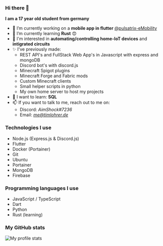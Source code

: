 ### Hi there 👋

**I am a 17 year old student from germany**

- 🔭 I’m currently working on a **mobile app in flutter** [@pulsatrix-eMobility](https://github.com/pulsatrix-emobility/)
- 🌱 I’m currently learning **Rust** 😍
- 🔎 I'm interested in **automating/controlling home-IoT devices** and **intigrated circuits**
- ✨ I've previously made:
  - REST API's and FullStack Web App's in Javascript with express and mongoDB
  - Discord bot's with discord.js
  - Minecraft Spigot plugins
  - Minecraft Forge and Fabric mods
  - Custom Minecraft clients
  - Small helper scripts in python
  - My own home server to host my projects
- 🤯 I want to learn: **SQL**
- 📫 If you want to talk to me, reach out to me on: 
  - Discord: *AimShock#7236*
  - Email: *me@timlohrer.de*

### Technologies I use
- Node.js (Express.js & Discord.js)
- Flutter
- Docker (Portainer)
- Git
- Ubuntu
- Portainer
- MongoDB
- Firebase

### Programming languages I use
- JavaScript / TypeScript
- Dart
- Python
- Rust (learning)

### My GitHub stats
![My profile stats](https://github-readme-stats.vercel.app/api?username=timlohrer&show_icons=true&theme=transparent)
